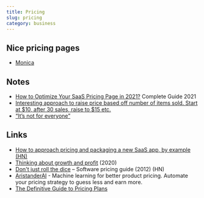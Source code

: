 ```yaml
---
title: Pricing
slug: pricing
category: business
---
```


## Nice pricing pages
- [Monica][1]

## Notes
- [How to Optimize Your SaaS Pricing Page in 2021?][2] Complete Guide 2021
- [Interesting approach to raise price based off number of items sold. Start at $10, after 30 sales, raise to $15 etc.][3]
- [“It’s not for everyone”][4]

## Links
- ​[How to approach pricing and packaging a new SaaS app, by example (HN)][5]
- [Thinking about growth and profit][6] (2020)​
- [Don't just roll the dice][7] – Software pricing guide (2012) (HN)
- [AristanderAI][8] - Machine learning for better product pricing. Automate your pricing strategy to guess less and earn more.
- [The Definitive Guide to Pricing Plans][9]

[1]:	https://www.monicahq.com/pricing
[2]:	https://www.incredo.co/blog/how-to-optimize-your-saas-pricing-page-best-practices-examples/
[3]:	https://gumroad.com/l/doing-content-right
[4]:	https://seths.blog/2018/06/its-not-for-everyone/
[5]:	https://stripe.com/mx/atlas/guides/saas-pricing
[6]:	https://archive.jlongster.com/thinking-growth-profit
[7]:	https://neildavidson.com/downloads/dont-just-roll-the-dice-2.0.0.pdf
[8]:	https://aristander.ai/
[9]:	https://capitalandgrowth.org/answers/Article/3169972/The-Definitive-Guide-to-Pricing-Plans
